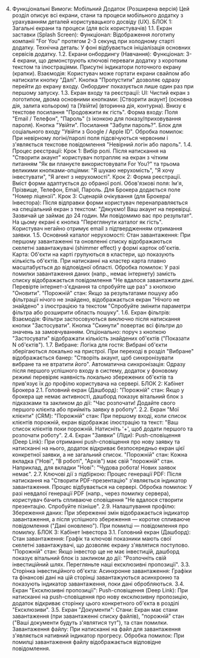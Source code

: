 4. Функціональні Вимоги: Мобільний Додаток (Розширена версія)
Цей розділ описує всі екрани, стани та процеси мобільного додатку з урахуванням деталей користувацького досвіду (UX).
БЛОК 1: Загальні екрани та процеси (для всіх користувачів)
1.1. Екран заставки (Splash Screen):
Функціонал: Відображення логотипу компанії "For You" протягом 2-3 секунд при холодному старті додатку.
Технічна деталь: У фоні відбувається ініціалізація основних сервісів додатку.
1.2. Екрани онбордингу (Навчання):
Функціонал: 3-4 екрани, що демонструють ключові переваги додатку з коротким текстом та ілюстраціями. Присутні індикатори поточного екрану (крапки).
Взаємодія: Користувач може гортати екрани свайпом або натискати кнопку "Далі". Кнопка "Пропустити" дозволяє одразу перейти до екрану входу. Онбординг показується лише один раз при першому запуску.
1.3. Екран входу та реєстрації:
UI: Чистий екран з логотипом, двома основними кнопками: [Створити акаунт] (основна дія, залита кольором) та [Увійти] (вторинна дія, контурна). Внизу є текстове посилання "Продовжити як гість".
Форма входу: Поля "Email / Телефон", "Пароль" (з іконкою для показу/приховування пароля). Кнопка "Увійти". Посилання "Забули пароль?". Блок для соціального входу "Увійти з Google / Apple ID".
Обробка помилок: При невірному логіні/паролі поля підсвічуються червоним і з'являється текстове повідомлення "Невірний логін або пароль".
1.4. Процес реєстрації:
Крок 1: Вибір ролі. Після натискання на "Створити акаунт" користувач потрапляє на екран з чітким питанням "Як ви плануєте використовувати For You?" та трьома великими кнопками-опціями: "Я шукаю нерухомість", "Я хочу інвестувати", "Я агент з нерухомості".
Крок 2: Форма реєстрації. Вміст форми адаптується до обраної ролі. Обов'язкові поля: Ім'я, Прізвище, Телефон, Email, Пароль. Для Брокера додається поле "Номер ліцензії".
Крок 3: Сценарій очікування (для Брокера/Інвестора): Після відправки форми користувач перенаправляється на спеціальний екран з текстом: "Дякуємо! Ваш акаунт на перевірці. Зазвичай це займає до 24 годин. Ми повідомимо вас про результат". На цьому екрані є кнопка "Переглянути каталог як гість". Користувач негайно отримує email з підтвердженням отримання заявки.
1.5. Основний каталог нерухомості:
Стан завантаження: При першому завантаженні та оновленні списку відображаються скелетні завантажувачі (shimmer effect) у формі карток об'єктів.
Карта: Об'єкти на карті групуються в кластери, що показують кількість об'єктів. При натисканні на кластер карта плавно масштабується до відповідної області.
Обробка помилок: У разі помилки завантаження даних (напр., немає інтернету) замість списку відображається повідомлення "Не вдалося завантажити дані. Перевірте інтернет-з'єднання та спробуйте ще раз" з кнопкою "Оновити".
"Порожній" стан: Якщо за результатами пошуку або фільтрації нічого не знайдено, відображається екран "Нічого не знайдено" з ілюстрацією та текстом "Спробуйте змінити параметри фільтра або розширити область пошуку".
1.6. Екран фільтрів:
Взаємодія: Фільтри застосовуються виключно після натискання кнопки "Застосувати". Кнопка "Скинути" повертає всі фільтри до значень за замовчуванням. Опціонально: поруч з кнопкою "Застосувати" відображати кількість знайдених об'єктів ("Показати N об'єктів").
1.7. Вибране:
Логіка для гостя: Вибрані об'єкти зберігаються локально на пристрої. При переході в розділ "Вибране" відображається банер: "Створіть акаунт, щоб синхронізувати вибране та не втратити його".
Автоматична синхронізація: Одразу після першого успішного входу в систему, додаток у фоновому режимі перевіряє наявність локально збережених об'єктів та прив'язує їх до профілю користувача на сервері.
БЛОК 2: Кабінет Брокера
2.1. Головний екран (Дашборд):
"Порожній" стан: Якщо у брокера ще немає активності, дашборд показує вітальний блок з підказками та закликом до дії: "Час розпочати! Додайте свого першого клієнта або прийміть заявку в роботу".
2.2. Екран "Мої клієнти" (CRM):
"Порожній" стан: При першому вході, коли список клієнтів порожній, екран відображає ілюстрацію та текст: "Ваш список клієнтів поки порожній. Натисніть '+', щоб додати першого та розпочати роботу".
2.4. Екран "Заявки" (Ліди):
Push-сповіщення (Deep Link): При отриманні push-сповіщення про нову заявку та натисканні на нього, додаток відкриває безпосередньо екран цієї конкретної заявки, а не загальний список.
"Порожній" стан: Кожна вкладка ("Нові", "В роботі", "Архів") має свій "порожній" стан. Наприклад, для вкладки "Нові": "Чудова робота! Нових заявок немає".
2.7. Ключові дії з підбіркою:
Процес генерації PDF: Після натискання на "Створити PDF-презентацію" з'являється індикатор завантаження. Процес відбувається на сервері.
Обробка помилок: У разі невдалої генерації PDF (напр., через помилку сервера), користувач бачить спливаюче сповіщення "Не вдалося створити презентацію. Спробуйте пізніше".
2.9. Налаштування профілю:
Збереження даних: При збереженні змін відображається індикатор завантаження, а після успішного збереження — коротке спливаюче повідомлення ("Дані оновлено"). При помилці — повідомлення про помилку.
БЛОК 3: Кабінет Інвестора
3.1. Головний екран (Дашборд):
Стан завантаження: Графік та ключові показники мають свої скелетні завантажувачі, що дозволяє екрану з'являтися поступово.
"Порожній" стан: Якщо інвестор ще не має інвестицій, дашборд показує вітальний блок із закликом до дії: "Розпочніть свій інвестиційний шлях. Перегляньте наші ексклюзивні пропозиції".
3.3. Сторінка інвестиційного об'єкта:
Асинхронне завантаження: Графіки та фінансові дані на цій сторінці завантажуються асинхронно та показують індикатор завантаження, поки дані обробляються.
3.4. Екран "Ексклюзивні пропозиції":
Push-сповіщення (Deep Link): При натисканні на push-сповіщення про нову ексклюзивну пропозицію, додаток відкриває сторінку цього конкретного об'єкта в розділі "Ексклюзиви".
3.5. Екран "Документи":
Стани: Екран має стани завантаження (при завантаженні списку файлів), "порожній" стан ("Ваші документи будуть з'являтися тут"), та стан помилки.
Завантаження файлу: При натисканні на файл для завантаження з'являється нативний індикатор прогресу.
Обробка помилок: При помилці завантаження файлу відображається відповідне повідомлення.